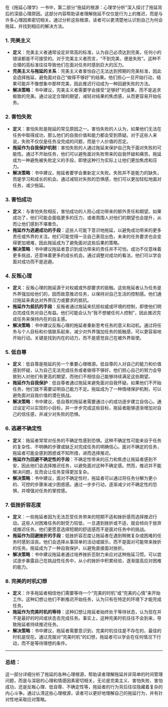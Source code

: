 在《拖延心理学》一书中，第二部分“拖延的根源：心理学分析”深入探讨了拖延背后的深层心理原因。这部分内容帮助读者理解拖延不仅仅是行为上的推迟，而是与许多心理因素密切相关。通过分析这些根源，读者可以更清楚地认识到自己为何会拖延，并找到相应的解决方法。

### 1. **完美主义**
- **定义**：完美主义者通常设定非常高的标准，认为自己必须达到完美，任何小的错误都是不可接受的。对于完美主义者而言，“不到完美，便是失败”。这种不合理的高标准往往导致他们在面对任务时感到巨大的压力。
- **完美主义与拖延的关系**：完美主义者害怕自己无法达到预期的完美标准，因此会选择拖延，避免面对自己“做得不够好”的结果。他们担心一旦开始行动，结果可能并不像想象中那样完美，因此推迟行动成为一种回避失败的方法。
- **解决策略**：书中建议，完美主义者需要学会接受“足够好”的成果，而不是追求极致的完美。通过设定合理的期望，减轻对结果的焦虑感，从而更容易开始任务。

### 2. **害怕失败**
- **定义**：害怕失败是拖延的常见原因之一。害怕失败的人认为，如果他们无法在任务中取得成功，那么他们的自我价值和能力都会受到质疑。对于这些人来说，失败不仅仅是任务没完成的问题，而是个人价值的否定。
- **拖延作为自我保护机制**：害怕失败的人通过拖延来保护自己免于面对失败的可能性。通过不开始任务，他们可以避免面对失败带来的自我怀疑和痛苦。拖延成为一种避免被失败定义的手段，即使这种行为实际上让他们更加焦虑和压力。
- **解决策略**：书中建议，拖延者要学会重新定义失败。失败并不是能力的缺失，而是学习和成长的机会。通过减轻对失败的恐惧感，他们可以更加轻松地面对任务，减少拖延。

### 3. **害怕成功**
- **定义**：与害怕失败相反，害怕成功的人担心成功带来的额外责任和期望。如果成功了，他们可能会面临更多的压力，或者周围人对他们的期望也会提升，从而让他们感到不堪重负。
- **拖延作为逃避成功的手段**：这些人可能下意识地拖延，以避免成功带来的更多责任或外界的关注。他们可能觉得一旦自己表现出色，未来的任务要求也会变得更加艰难，因此拖延成为了避免面对这些后果的策略。
- **解决策略**：书中建议拖延者意识到成功带来的责任并不可怕，成功不仅意味着更多挑战，还意味着更多的成长机会。通过调整对成功的看法，他们可以学会面对成功而不是逃避。

### 4. **反叛心理**
- **定义**：反叛心理的拖延源于对权威或外部要求的抵触。这些拖延者认为任务是外界强加给他们的，因而故意推迟任务，以保持对自己生活的控制感。他们通过拖延来表达对外界压力或要求的抵抗。
- **拖延作为抵抗的手段**：反叛者通过拖延来抗拒权威或环境的控制，即使他们明白完成任务对自己有益。他们可能会认为“我不想被任何人控制”，因此推迟完成任务来保持内在的自主感。
- **解决策略**：书中建议反叛心理的拖延者重新思考任务的意义和动机。通过将任务与个人目标和价值联系起来，减少对外界强加任务的抵触感，可以更容易地开始行动。关键是找到内在的动力，而不是感觉自己在被外界驱使。

### 5. **低自尊**
- **定义**：低自尊是拖延的另一个重要心理根源。低自尊的人对自己的能力和价值感到怀疑，认为自己无法完成任务或者做得不够好。他们担心自己的努力会导致别人对他们有更高的期望，而他们不相信自己能够持续满足这些期望。
- **拖延作为自我保护**：低自尊者通过拖延来避免面对自我怀疑。如果他们不开始任务，他们就不需要证明自己能力不足。拖延成为了一种情绪保护机制，可以避免面对自我价值的潜在挑战。
- **解决策略**：书中建议，低自尊的拖延者需要通过小的成功逐步建立自信心。通过设定可以实现的小目标，并一步步完成这些目标，拖延者能够逐渐增加对自己的信任感，并减少对失败的恐惧。

### 6. **逃避不确定性**
- **定义**：拖延者常常对任务的不确定性感到恐惧。这种不确定性可能来自于任务的复杂性、不明确的步骤或缺乏对完成任务的明确信心。面对不确定的任务，拖延者可能会感到困惑或不知所措，进而选择推迟。
- **拖延作为回避不确定性的手段**：不确定性带来的压力和焦虑让拖延者感到不安，因此他们会选择推迟任务，以避免面对这种不确定感。然而，推迟并不能解决问题，反而会让任务变得更加复杂。
- **解决策略**：书中建议，面对不确定性时，拖延者可以通过将任务分解为更小的、可控的步骤来减少困惑感。通过一步步行动，逐渐减少对不确定性的恐惧，并增强对任务的掌控感。

### 7. **低挫折容忍度**
- **定义**：一些拖延者因为无法忍受任务带来的短期不适和挫折感而选择推迟行动。这些人对困难任务的耐受力较低，一旦遇到挫折或不适，就会倾向于放弃或推迟任务。他们更愿意选择短期的舒适感而不是面对任务中的挑战。
- **拖延作为回避挫折的手段**：低挫折容忍度让拖延者在遇到稍微复杂或困难的任务时感到沮丧。他们会选择从事简单的活动或娱乐，而不是面对可能带来挫折的任务。拖延成为了一种自我保护，以避免直接面对挫折。
- **解决策略**：书中建议拖延者通过培养挫折忍耐力来应对这种拖延习惯。可以尝试逐步暴露自己在挑战性任务中，从小的挫折中积累经验，逐渐提高应对困难的能力。

### 8. **完美的时机幻想**
- **定义**：许多拖延者相信他们需要等待一个“完美的时机”或“完美的心情”来开始工作。这种幻想让他们不断推迟开始任务，认为只有在特定的环境下才能完成任务。
- **拖延作为完美时机的等待**：这种幻想让拖延者始终处于等待状态，认为现在并不是最好的时间或状态去完成任务。事实上，这种完美时机往往不会到来，导致拖延者持续推迟任务。
- **解决策略**：书中建议，拖延者需要意识到，完美时机往往是不存在的，最佳的时机是现在。通过克服对“完美时机”的幻想，拖延者可以学会在任何情况下行动，而不是等待理想的条件。

---

### 总结：
这一部分详细分析了拖延的各种心理根源，帮助读者理解拖延并非简单的时间管理问题，而是与深层的心理和情感因素密切相关。无论是完美主义、害怕失败、害怕成功，还是反叛心理、低自尊、不确定性等，拖延者的行为背后往往隐藏着复杂的内心斗争。通过认清这些心理根源，读者可以更好地理解自己的拖延行为，并有针对性地采取应对策略。